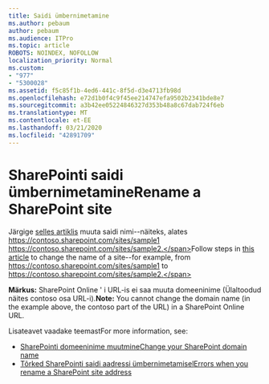 ```yaml
---
title: Saidi ümbernimetamine
ms.author: pebaum
author: pebaum
ms.audience: ITPro
ms.topic: article
ROBOTS: NOINDEX, NOFOLLOW
localization_priority: Normal
ms.custom:
- "977"
- "5300028"
ms.assetid: f5c85f1b-4ed6-441c-8f5d-d3e4713fb98d
ms.openlocfilehash: e72d1b0f4c9f45ee214747efa9502b2341bde8e7
ms.sourcegitcommit: a3b42ee05224846327d353b48a8c67dab724f6eb
ms.translationtype: MT
ms.contentlocale: et-EE
ms.lasthandoff: 03/21/2020
ms.locfileid: "42891709"
---
```

# <a name="rename-a-sharepoint-site"></a><span data-ttu-id="2e551-102">SharePointi saidi ümbernimetamine</span><span class="sxs-lookup"><span data-stu-id="2e551-102">Rename a SharePoint site</span></span>

<span data-ttu-id="2e551-103">Järgige [selles artiklis](https://docs.microsoft.com/sharepoint/change-site-address) muuta saidi nimi--näiteks, alates https://contoso.sharepoint.com/sites/sample1 https://contoso.sharepoint.com/sites/sample2.</span><span class="sxs-lookup"><span data-stu-id="2e551-103">Follow steps in [this article](https://docs.microsoft.com/sharepoint/change-site-address) to change the name of a site--for example, from https://contoso.sharepoint.com/sites/sample1 to https://contoso.sharepoint.com/sites/sample2.</span></span>

<span data-ttu-id="2e551-104">**Märkus:** SharePoint Online ' i URL-is ei saa muuta domeeninime (Ülaltoodud näites contoso osa URL-i).</span><span class="sxs-lookup"><span data-stu-id="2e551-104">**Note:** You cannot change the domain name (in the example above, the contoso part of the URL) in a SharePoint Online URL.</span></span> 

<span data-ttu-id="2e551-105">Lisateavet vaadake teemast</span><span class="sxs-lookup"><span data-stu-id="2e551-105">For more information, see:</span></span>

- [<span data-ttu-id="2e551-106">SharePointi domeeninime muutmine</span><span class="sxs-lookup"><span data-stu-id="2e551-106">Change your SharePoint domain name</span></span>](https://go.microsoft.com/fwlink/?Linkid=2018696)
- [<span data-ttu-id="2e551-107">Tõrked SharePointi saidi aadressi ümbernimetamisel</span><span class="sxs-lookup"><span data-stu-id="2e551-107">Errors when you rename a SharePoint site address</span></span>](https://support.office.com/article/errors-when-you-rename-a-sharepoint-site-address-165b7c11-1325-4813-b160-ecbe87bc1a86)
